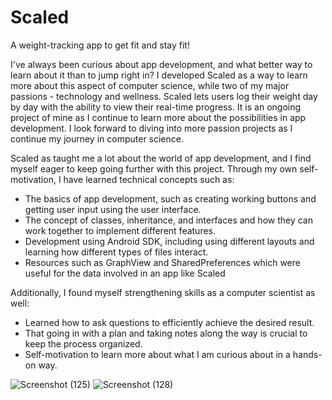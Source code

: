 # Scaled
A weight-tracking app to get fit and stay fit!

I've always been curious about app development, and what better way to learn about it than to jump right in?
I developed Scaled as a way to learn more about this aspect of computer science, while two of my major passions - technology and wellness.
Scaled lets users log their weight day by day with the ability to view their real-time progress.
It is an ongoing project of mine as I continue to learn more about the possibilities in app development.
I look forward to diving into more passion projects as I continue my journey in computer science.

Scaled as taught me a lot about the world of app development, and I find myself eager to keep going further with this project.
Through my own self-motivation, I have learned technical concepts such as:
  - The basics of app development, such as creating working buttons and getting user input using the user interface.
  - The concept of classes, inheritance, and interfaces and how they can work together to implement different features.
  - Development using Android SDK, including using different layouts and learning how different types of files interact.
  - Resources such as GraphView and SharedPreferences which were useful for the data involved in an app like Scaled
  
Additionally, I found myself strengthening skills as a computer scientist as well:
  - Learned how to ask questions to efficiently achieve the desired result.
  - That going in with a plan and taking notes along the way is crucial to keep the process organized.
  - Self-motivation to learn more about what I am curious about in a hands-on way.
 
![Screenshot (125)](https://user-images.githubusercontent.com/88724148/147961055-b21ccd96-c25b-4bd7-ac91-9c8273dc9e32.png)
![Screenshot (128)](https://user-images.githubusercontent.com/88724148/147961554-593831f3-289b-4a96-8ecd-e8f8ba1e839c.png)
